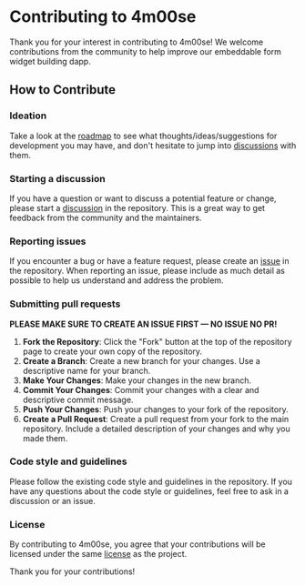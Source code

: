 # Contributing to 4m00se

Thank you for your interest in contributing to 4m00se! We welcome contributions from the community to help improve our embeddable form widget building dapp.

## How to Contribute

### Ideation

Take a look at the [roadmap](https://4m.lol/docs/dev/roadmap) to see what thoughts/ideas/suggestions for development you may have, and don't hesitate to jump into [discussions](https://github.com/stellar-dapps/4m00se-dapp/discussions) with them.

### Starting a discussion

If you have a question or want to discuss a potential feature or change, please start a [discussion](https://github.com/stellar-dapps/4m00se-dapp/discussions) in the repository. This is a great way to get feedback from the community and the maintainers.

### Reporting issues

If you encounter a bug or have a feature request, please create an [issue](https://github.com/stellar-dapps/4m00se-dapp/issues) in the repository. When reporting an issue, please include as much detail as possible to help us understand and address the problem.

### Submitting pull requests

**PLEASE MAKE SURE TO CREATE AN ISSUE FIRST — NO ISSUE NO PR!**

1. **Fork the Repository**: Click the "Fork" button at the top of the repository page to create your own copy of the repository.
2. **Create a Branch**: Create a new branch for your changes. Use a descriptive name for your branch.
3. **Make Your Changes**: Make your changes in the new branch.
4. **Commit Your Changes**: Commit your changes with a clear and descriptive commit message.
5. **Push Your Changes**: Push your changes to your fork of the repository.
6. **Create a Pull Request**: Create a pull request from your fork to the main repository. Include a detailed description of your changes and why you made them.

### Code style and guidelines

Please follow the existing code style and guidelines in the repository. If you have any questions about the code style or guidelines, feel free to ask in a discussion or an issue.

### License

By contributing to 4m00se, you agree that your contributions will be licensed under the same [license](LICENSE) as the project.

Thank you for your contributions!
